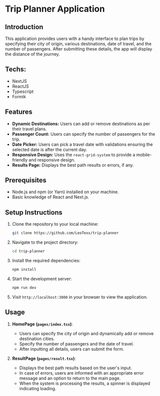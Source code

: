 # Trip Planner Application

## Introduction

This application provides users with a handy interface to plan trips by specifying their city of origin, various destinations, date of travel, and the number of passengers. After submitting these details, the app will display the distance of the journey.

## Techs:

- NextJS
- ReactJS
- Typescript
- Formik

## Features

- **Dynamic Destinations:** Users can add or remove destinations as per their travel plans.
- **Passenger Count:** Users can specify the number of passengers for the trip.
- **Date Picker:** Users can pick a travel date with validations ensuring the selected date is after the current day.
- **Responsive Design:** Uses the `react-grid-system` to provide a mobile-friendly and responsive design.
- **Results Page:** Displays the best path results or errors, if any.

## Prerequisites

- Node.js and npm (or Yarn) installed on your machine.
- Basic knowledge of React and Next.js.

## Setup Instructions

1. Clone the repository to your local machine:

   ```sh
   git clone https://github.com/LeoTexx/trip-planner
   ```

2. Navigate to the project directory:

   ```sh
   cd trip-planner
   ```

3. Install the required dependencies:

   ```sh
   npm install
   ```

4. Start the development server:

   ```sh
   npm run dev
   ```

5. Visit `http://localhost:3000` in your browser to view the application.

## Usage

1. **HomePage (`pages/index.tsx`)**:

   - Users can specify the city of origin and dynamically add or remove destination cities.
   - Specify the number of passengers and the date of travel.
   - After inputting all details, users can submit the form.

2. **ResultPage (`pages/result.tsx`)**:
   - Displays the best path results based on the user's input.
   - In case of errors, users are informed with an appropriate error message and an option to return to the main page.
   - When the system is processing the results, a spinner is displayed indicating loading.
